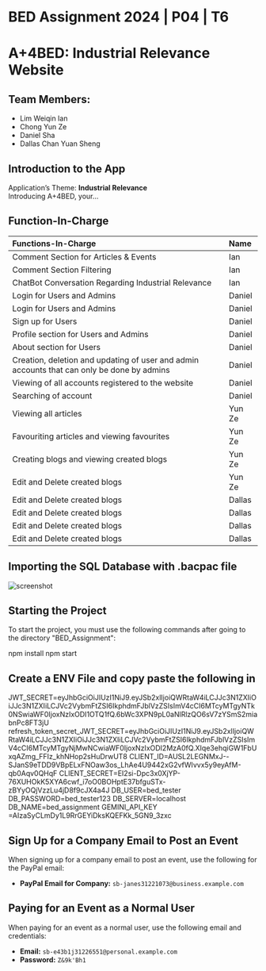 # BED Assignment 2024 | P04 | T6 
# A+4BED: Industrial Relevance Website

## Team Members:
- Lim Weiqin Ian
- Chong Yun Ze
- Daniel Sha
- Dallas Chan Yuan Sheng 

## Introduction to the App
Application’s Theme: **Industrial Relevance** <br> 
Introducing A+4BED, your...


## Function-In-Charge

| Functions-In-Charge                                                       | Name     |
|:--------------------------------------------------------------------------|:---------|
| Comment Section for Articles & Events                                     | Ian      |
| Comment Section Filtering                                                 | Ian      |
| ChatBot Conversation Regarding Industrial Relevance                       | Ian      |
| Login for Users and Admins                                                | Daniel   |
| Login for Users and Admins                                                | Daniel   |
| Sign up for Users                                                         | Daniel   |
| Profile section for Users and Admins                                      | Daniel   |
| About section for Users                                                   | Daniel   |
| Creation, deletion and updating of user and admin accounts that can only be done by admins | Daniel |
| Viewing of all accounts registered to the website                         | Daniel   |
| Searching of account                                                      | Daniel   |
| Viewing all articles                                                      | Yun Ze   |
| Favouriting articles and viewing favourites                               | Yun Ze   |
| Creating blogs and viewing created blogs                                  | Yun Ze   |
| Edit and Delete created blogs                                             | Yun Ze   |
| Edit and Delete created blogs                                             | Dallas   |
| Edit and Delete created blogs                                             | Dallas   |
| Edit and Delete created blogs                                             | Dallas   |
| Edit and Delete created blogs                                             | Dallas   |

## Importing the SQL Database with .bacpac file
![screenshot](Step-1.png)

## Starting the Project
To start the project, you must use the following commands after going to the directory "BED_Assignment":

npm install
npm start

## Create a ENV File and copy paste the following in
JWT_SECRET=eyJhbGciOiJIUzI1NiJ9.eyJSb2xlIjoiQWRtaW4iLCJJc3N1ZXIiOiJJc3N1ZXIiLCJVc2VybmFtZSI6IkphdmFJblVzZSIsImV4cCI6MTcyMTgyNTk0NSwiaWF0IjoxNzIxODI1OTQ1fQ.6bWc3XPN9pL0aNlRlzQO6sV7zYSmS2miabnPc8FT3jU
refresh_token_secret_JWT_SECRET=eyJhbGciOiJIUzI1NiJ9.eyJSb2xlIjoiQWRtaW4iLCJJc3N1ZXIiOiJJc3N1ZXIiLCJVc2VybmFtZSI6IkphdmFJblVzZSIsImV4cCI6MTcyMTgyNjMwNCwiaWF0IjoxNzIxODI2MzA0fQ.XIqe3ehqiGW1FbUxqAZmg_FFIz_khNHop2sHuDrwUT8
CLIENT_ID=AUSL2LEGNMxJ--SJanS9eTDD9VBpELxFNOaw3os_LhAe4U9442xG2vfWIvvx5y9eyAfM-qb0Aqv0QHqF 
CLIENT_SECRET=EI2si-Dpc3x0XjYP-76XUHOkK5XYA6cwf_i7oO0BOHptE37bfguSTx-zBYyOQjVzzLu4jD8f9cJX4a4J
DB_USER=bed_tester
DB_PASSWORD=bed_tester123
DB_SERVER=localhost
DB_NAME=bed_assignment
GEMINI_API_KEY =AIzaSyCLmDy1L9RrGEYiDksKQEFKk_5GN9_3zxc


## Sign Up for a Company Email to Post an Event
When signing up for a company email to post an event, use the following for the PayPal email:
- **PayPal Email for Company:** `sb-janes31221073@business.example.com`

## Paying for an Event as a Normal User
When paying for an event as a normal user, use the following email and credentials:
- **Email:** `sb-e43b1j31226551@personal.example.com`
- **Password:** `Z&9k'Bh1`






